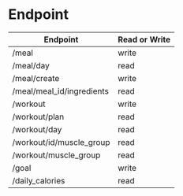 # Endpoint

| Endpoint | Read or Write |
|-----------------|-----------------|
| /meal      | write      |
| /meal/day     | read      |
| /meal/create      | write      |
| /meal/meal_id/ingredients      | read      |
| /workout      | write      |
| /workout/plan     | read      |
| /workout/day      | read     |
| /workout/id/muscle_group      | read     |
| /workout/muscle_group      | read     |
| /goal    | write    |
| /daily_calories     | read     |






